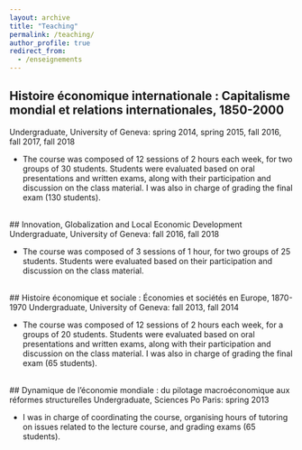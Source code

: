 ```yaml
---
layout: archive
title: "Teaching"
permalink: /teaching/
author_profile: true
redirect_from:
  - /enseignements
---
```


## Histoire économique internationale : Capitalisme mondial et relations internationales, 1850-2000 
Undergraduate, University of Geneva: spring 2014, spring 2015, fall 2016, fall 2017, fall 2018  

* The course was composed of 12 sessions of 2 hours each week, for two groups of 30 students. Students were evaluated based on oral presentations and written exams, along with their participation and discussion on the class material. I was also in charge of grading the final exam (130 students).  

<br>
## Innovation, Globalization and Local Economic Development 
Undergraduate, University of Geneva: fall 2016, fall 2018  

* The course was composed of 3 sessions of 1 hour, for two groups of 25 students. Students were evaluated based on their participation and discussion on the class material.  

<br>
## Histoire économique et sociale : Économies et sociétés en Europe, 1870-1970  
Undergraduate, University of Geneva: fall 2013, fall 2014  

* The course was composed of 12 sessions of 2 hours each week, for a groups of 20 students. Students were evaluated based on oral presentations and written exams, along with their participation and discussion on the class material. I was also in charge of grading the final exam (65 students).  

<br>
## Dynamique de l’économie mondiale : du pilotage macroéconomique aux réformes structurelles  
Undergraduate, Sciences Po Paris: spring 2013  

* I was in charge of coordinating the course, organising hours of tutoring on issues related to the lecture course, and grading exams (65 students).  

